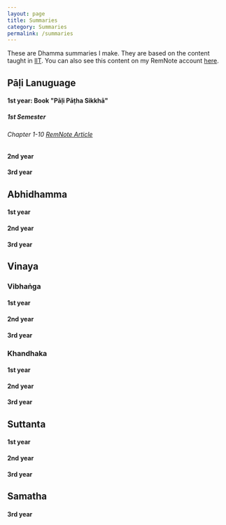 ```yaml
---
layout: page
title: Summaries
category: Summaries
permalink: /summaries
---
```

These are Dhamma summaries I make. They are based on the content taught in [IIT](https://www.theravado.com/). You can also see this content on my RemNote account [here](https://www.remnote.com/profile/brazilianmonk).

## Pāḷi Lanuguage

#### 1st year: Book "Pāḷi Pāṭha Sikkhā"

##### 1st Semester

###### Chapter 1-10 [RemNote Article](https://www.remnote.com/a/Chapter-1-Pai-paha-sikkha-Bhante-Vijitananda/63d13028e8e74a05c741ba69)
#### 2nd year
#### 3rd year

## Abhidhamma
#### 1st year
#### 2nd year
#### 3rd year

## Vinaya
### Vibhaṅga
#### 1st year
#### 2nd year
#### 3rd year
### Khandhaka
#### 1st year
#### 2nd year
#### 3rd year

## Suttanta
#### 1st year
#### 2nd year
#### 3rd year

## Samatha
#### 3rd year
